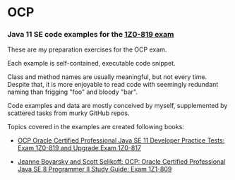 # OCP 

### Java 11 SE code examples for the [1Z0-819 exam](https://education.oracle.com/java-se-11-developer/pexam_1Z0-819)

These are my preparation exercises for the OCP exam.

Each example is self-contained, executable code snippet.

Class and method names are usually meaningful, but not every time.
Despite that, it is more enjoyable to read code with seemingly redundant naming than frigging "foo" and bloody "bar".

Code examples and data are mostly conceived by myself, supplemented by scattered tasks from murky GitHub repos. 

Topics covered in the examples are created following books:

- <a href="https://www.amazon.com/gp/product/1119696135">OCP Oracle Certified Professional Java SE 11 Developer Practice Tests: Exam 1Z0-819 and Upgrade Exam 1Z0-817</a>
  
- <a href="https://www.selikoff.net/java-ocp-8-programmer-ii-study-guide/">Jeanne Boyarsky and Scott Selikoff: OCP: Oracle Certified Professional Java SE 8 Programmer II Study Guide: Exam 1Z1-809</a>
